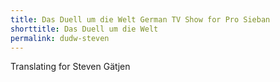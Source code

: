 ```yaml
---
title: Das Duell um die Welt German TV Show for Pro Sieban
shorttitle: Das Duell um die Welt
permalink: dudw-steven
---
```


Translating for Steven Gätjen
